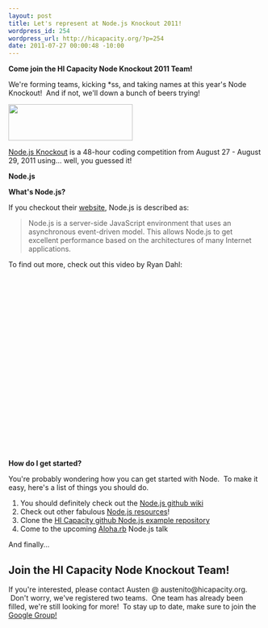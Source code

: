 ```yaml
--- 
layout: post
title: Let's represent at Node.js Knockout 2011!
wordpress_id: 254
wordpress_url: http://hicapacity.org/?p=254
date: 2011-07-27 00:00:48 -10:00
---
```

<strong>Come join the HI Capacity Node Knockout 2011 Team!</strong>

We're forming teams, kicking *ss, and taking names at this year's Node Knockout!  And if not, we'll down a bunch of beers trying!

<a href="http://hicapacity.org/wp-content/uploads/2011/07/nodeko.png"><img class="alignright size-full wp-image-263" title="nodeko" src="http://hicapacity.org/wp-content/uploads/2011/07/nodeko.png" alt="" width="246" height="72" /></a>

<a href="http://nodeknockout.com/">Node.js Knockout</a> is a 48-hour coding competition from August 27 - August 29, 2011 using... well, you guessed it!

<strong>Node.js</strong>

<strong>What's Node.js?</strong>

If you checkout their <a href="http://nodejs.org/">website</a>, Node.js is described as:
<blockquote>Node.js is a server-side JavaScript environment that uses an asynchronous event-driven model. This allows Node.js to get excellent performance based on the architectures of many Internet applications.</blockquote>
To find out more, check out this video by Ryan Dahl:

<object width="560" height="349" classid="clsid:d27cdb6e-ae6d-11cf-96b8-444553540000" codebase="http://download.macromedia.com/pub/shockwave/cabs/flash/swflash.cab#version=6,0,40,0"><param name="allowFullScreen" value="true" /><param name="allowscriptaccess" value="always" /><param name="src" value="http://www.youtube.com/v/jo_B4LTHi3I?version=3&amp;hl=en_US&amp;rel=0" /><param name="allowfullscreen" value="true" /><embed width="560" height="349" type="application/x-shockwave-flash" src="http://www.youtube.com/v/jo_B4LTHi3I?version=3&amp;hl=en_US&amp;rel=0" allowFullScreen="true" allowscriptaccess="always" allowfullscreen="true" /></object>

<strong>How do I get started?</strong>

You're probably wondering how you can get started with Node.  To make it easy, here's a list of things you should do.
<ol>
	<li>You should definitely check out the <a title="Node.js Github wiki" href="https://github.com/joyent/node/wiki" target="_blank">Node.js github wiki</a></li>
	<li>Check out other fabulous <a title="Node.js Resources" href="https://github.com/joyent/node/wiki/Resources" target="_blank">Node.js resources</a>!</li>
	<li>Clone the <a title="HI Capacity repository" href="https://github.com/hicapacity/nodejs-examples" target="_blank">HI Capacity github Node.js example repository</a></li>
	<li>Come to the upcoming <a title="Aloha.rb" href="http://aloharb.org/" target="_blank">Aloha.rb</a> Node.js talk</li>
</ol>
<div>And finally...</div>
<h2>Join the HI Capacity Node Knockout Team!</h2>
<div>If you're interested, please contact Austen @ austenito@hicapacity.org.  Don't worry, we've registered two teams.  One team has already been filled, we're still looking for more!  To stay up to date, make sure to join the <a title="Honolulu Makerspace" href="http://groups.google.com/group/honolulu-makerspace" target="_blank">Google Group!</a></div>
&nbsp;
